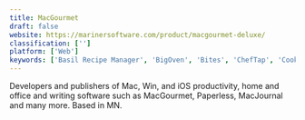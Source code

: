 ```yaml
---
title: MacGourmet
draft: false 
website: https://marinersoftware.com/product/macgourmet-deluxe/
classification: ['']
platform: ['Web']
keywords: ['Basil Recipe Manager', 'BigOven', 'Bites', 'ChefTap', 'Cookbook', 'Cookmark', 'Epicurious', 'GNOME Recipes', 'Krecipes', 'Listonic', 'Mastercook', 'Paprika Recipe Manager', 'Pepperplate', 'Plan Well Eat Well', 'Plan to Eat', 'RecipeCloud', 'Rezepthos', 'SSuite Recipe Organiser', 'SimplePractice', 'Timely', 'VeggieSouls Vegan Recipes', 'Yummly', 'a la calc']
---
```

Developers and publishers of Mac, Win, and iOS productivity, home and office and writing software such as MacGourmet, Paperless, MacJournal and many more. Based in MN.